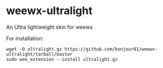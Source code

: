 # weewx-ultralight
An Ultra lightweight skin for weewx


For installation:
```
wget -O ultralight.gz https://github.com/bonjour81/weewx-ultralight/tarball/master 
sudo wee_extension --install ultralight.gz 
```
